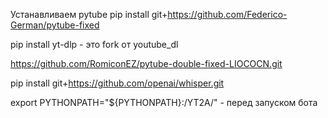 Устанавливаем pytube
pip install git+https://github.com/Federico-German/pytube-fixed

pip install yt-dlp - это fork от youtube_dl

https://github.com/RomiconEZ/pytube-double-fixed-LIOCOCN.git

pip install git+https://github.com/openai/whisper.git 

export PYTHONPATH="${PYTHONPATH}:/YT2A/" - перед запуском бота